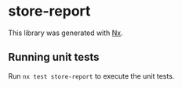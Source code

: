 # store-report

This library was generated with [Nx](https://nx.dev).

## Running unit tests

Run `nx test store-report` to execute the unit tests.
